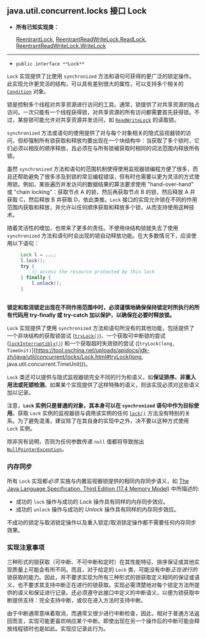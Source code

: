 ## java.util.concurrent.locks 接口 Lock

- **所有已知实现类：**

  [ReentrantLock](https://tool.oschina.net/uploads/apidocs/jdk-zh/java/util/concurrent/locks/ReentrantLock.html), [ReentrantReadWriteLock.ReadLock](https://tool.oschina.net/uploads/apidocs/jdk-zh/java/util/concurrent/locks/ReentrantReadWriteLock.ReadLock.html), [ReentrantReadWriteLock.WriteLock](https://tool.oschina.net/uploads/apidocs/jdk-zh/java/util/concurrent/locks/ReentrantReadWriteLock.WriteLock.html)

------

- `public interface **Lock**`

`Lock` 实现提供了比使用 `synchronized` 方法和语句可获得的更广泛的锁定操作。此实现允许更灵活的结构，可以具有差别很大的属性，可以支持多个相关的 [`Condition`](https://tool.oschina.net/uploads/apidocs/jdk-zh/java/util/concurrent/locks/Condition.html) 对象。

锁是控制多个线程对共享资源进行访问的工具。通常，锁提供了对共享资源的独占访问。一次只能有一个线程获得锁，对共享资源的所有访问都需要首先获得锁。不过，某些锁可能允许对共享资源并发访问，如 [`ReadWriteLock`](https://tool.oschina.net/uploads/apidocs/jdk-zh/java/util/concurrent/locks/ReadWriteLock.html) 的读取锁。

`synchronized` 方法或语句的使用提供了对与每个对象相关的隐式监视器锁的访问，但却强制所有锁获取和释放均要出现在一个块结构中：当获取了多个锁时，它们必须以相反的顺序释放，且必须在与所有锁被获取时相同的词法范围内释放所有锁。

虽然 `synchronized` 方法和语句的范围机制使得使用监视器锁编程方便了很多，而且还帮助避免了很多涉及到锁的常见编程错误，但有时也需要以更为灵活的方式使用锁。例如，某些遍历并发访问的数据结果的算法要求使用 "hand-over-hand" 或 "chain locking"：获取节点 A 的锁，然后再获取节点 B 的锁，然后释放 A 并获取 C，然后释放 B 并获取 D，依此类推。`Lock` 接口的实现允许锁在不同的作用范围内获取和释放，并允许以任何顺序获取和释放多个锁，从而支持使用这种技术。

随着灵活性的增加，也带来了更多的责任。不使用块结构锁就失去了使用 `synchronized` 方法和语句时会出现的锁自动释放功能。在大多数情况下，应该使用以下语句：

```java
     Lock l = ...; 
     l.lock();
     try {
         // access the resource protected by this lock
     } finally {
         l.unlock();
     }
 
```

**锁定和取消锁定出现在不同作用范围中时，必须谨慎地确保保持锁定时所执行的所有代码用 try-finally 或 try-catch 加以保护，以确保在必要时释放锁。**

`Lock` 实现提供了使用 `synchronized` 方法和语句所没有的其他功能，包括提供了一个非块结构的获取锁尝试 ([`tryLock()`](https://tool.oschina.net/uploads/apidocs/jdk-zh/java/util/concurrent/locks/Lock.html#tryLock()))、一个获取可中断锁的尝试 ([`lockInterruptibly()`](https://tool.oschina.net/uploads/apidocs/jdk-zh/java/util/concurrent/locks/Lock.html#lockInterruptibly())) 和一个获取超时失效锁的尝试 ([`tryLock(long, TimeUnit)`](https://tool.oschina.net/uploads/apidocs/jdk-zh/java/util/concurrent/locks/Lock.html#tryLock(long, java.util.concurrent.TimeUnit)))。

`Lock` 类还可以提供与隐式监视器锁完全不同的行为和语义，如**保证排序、非重入用法或死锁检测**。如果某个实现提供了这样特殊的语义，则该实现必须对这些语义加以记录。

注意，**`Lock` 实例只是普通的对象，其本身可以在 `synchronized` 语句中作为目标使用**。获取 `Lock` 实例的监视器锁与调用该实例的任何 [`lock()`](https://tool.oschina.net/uploads/apidocs/jdk-zh/java/util/concurrent/locks/Lock.html#lock()) 方法没有特别的关系。为了避免混淆，建议除了在其自身的实现中之外，决不要以这种方式使用 `Lock` 实例。

除非另有说明，否则为任何参数传递 `null` 值都将导致抛出 [`NullPointerException`](https://tool.oschina.net/uploads/apidocs/jdk-zh/java/lang/NullPointerException.html)。

### 内存同步

所有 `Lock` 实现都*必须* 实施与内置监视器锁提供的相同内存同步语义，如 [The Java Language Specification, Third Edition (17.4 Memory Model)](http://java.sun.com/docs/books/jls/) 中所描述的:

- 成功的 `lock` 操作与成功的 *Lock* 操作具有同样的内存同步效应。
- 成功的 `unlock` 操作与成功的 *Unlock* 操作具有同样的内存同步效应。

不成功的锁定与取消锁定操作以及重入锁定/取消锁定操作都不需要任何内存同步效果。

### 实现注意事项

三种形式的锁获取（可中断、不可中断和定时）在其性能特征、排序保证或其他实现质量上可能会有所不同。而且，对于给定的 `Lock` 类，可能没有中断*正在进行的* 锁获取的能力。因此，并不要求实现为所有三种形式的锁获取定义相同的保证或语义，也不要求其支持中断正在进行的锁获取。实现必需清楚地对每个锁定方法所提供的语义和保证进行记录。还必须遵守此接口中定义的中断语义，以便为锁获取中断提供支持：完全支持中断，或仅在进入方法时支持中断。

由于中断通常意味着取消，而通常又很少进行中断检查，因此，相对于普通方法返回而言，实现可能更喜欢响应某个中断。即使出现在另一个操作后的中断可能会释放线程锁时也是如此。实现应记录此行为。



